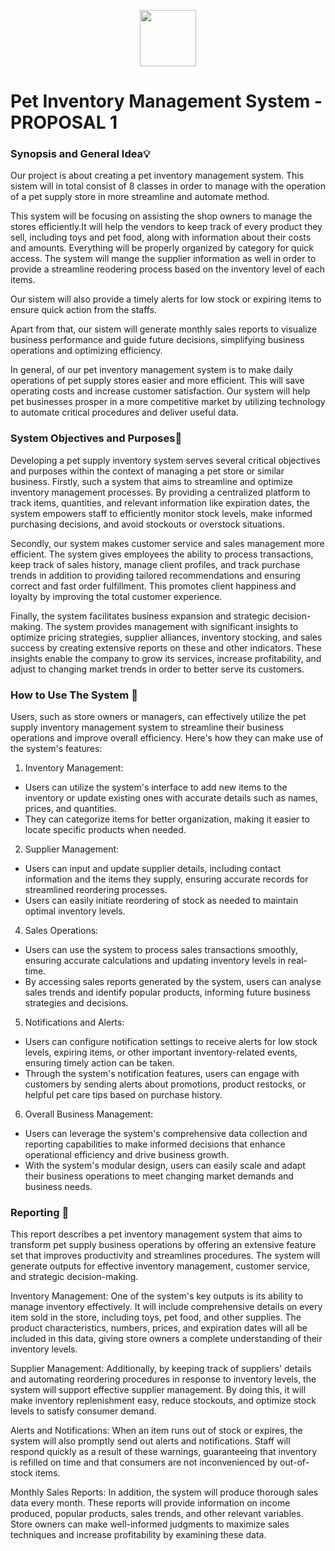 <p align="center">
  <img src="https://github.com/jjn7702/SECJ1023-PT2/blob/main/Submission/sec08_23242/Group%2010/Images/OIG3.jpg" width="90" height="90">
</p>


# Pet Inventory Management System - PROPOSAL 1

### Synopsis and General Idea💡

Our project is about creating a pet inventory management system. This sistem will in total consist of 8 classes in order to manage with the operation of a pet supply store in more streamline and automate method.

This system will be focusing on assisting the shop owners to manage the stores efficiently.It will help the vendors to keep track of every product they sell, including toys and pet food, along with information about their costs and amounts. Everything will be properly organized by category for quick access. The system will mange the supplier information as well in order to provide a streamline reodering process based on the inventory level of each items.

Our sistem will also provide a timely alerts for low stock or expiring items to ensure quick action from the staffs.

Apart from that, our sistem will generate monthly sales reports to visualize business performance and guide future decisions, simplifying business operations and optimizing efficiency.

In general, of our pet inventory management system is to make daily operations of pet supply stores easier and more efficient. This will save operating costs and increase customer satisfaction. Our system will help pet businesses prosper in a more competitive market by utilizing technology to automate critical procedures and deliver useful data.

### System Objectives and Purposes📖
Developing a pet supply inventory system serves several critical objectives and purposes within the context of managing a pet store or similar business. Firstly, such a system that aims to streamline and optimize inventory management processes. By providing a centralized platform to track items, quantities, and relevant information like expiration dates, the system empowers staff to efficiently monitor stock levels, make informed purchasing decisions, and avoid stockouts or overstock situations.

Secondly, our system makes customer service and sales management more efficient. The system gives employees the ability to process transactions, keep track of sales history, manage client profiles, and track purchase trends in addition to providing tailored recommendations and ensuring correct and fast order fulfillment. This promotes client happiness and loyalty by improving the total customer experience.

Finally, the system facilitates business expansion and strategic decision-making. The system provides management with significant insights to optimize pricing strategies, supplier alliances, inventory stocking, and sales success by creating extensive reports on these and other indicators. These insights enable the company to grow its services, increase profitability, and adjust to changing market trends in order to better serve its customers.

### How to Use The System 📲
Users, such as store owners or managers, can effectively utilize the pet supply inventory management system to streamline their business operations and improve overall efficiency. Here's how they can make use of the system's features:
1. Inventory Management:
- Users can utilize the system's interface to add new items to the inventory or update existing ones with accurate details such as names, prices, and quantities.
- They can categorize items for better organization, making it easier to locate specific products when needed.

2. Supplier Management:
- Users can input and update supplier details, including contact information and the items they supply, ensuring accurate records for streamlined reordering processes.
- Users can easily initiate reordering of stock as needed to maintain optimal inventory levels.

4. Sales Operations:
- Users can use the system to process sales transactions smoothly, ensuring accurate calculations and updating inventory levels in real-time.
- By accessing sales reports generated by the system, users can analyse sales trends and identify popular products, informing future business strategies and decisions.

5. Notifications and Alerts:
- Users can configure notification settings to receive alerts for low stock levels, expiring items, or other important inventory-related events, ensuring timely action can be taken.
- Through the system's notification features, users can engage with customers by sending alerts about promotions, product restocks, or helpful pet care tips based on purchase history.

6. Overall Business Management:
- Users can leverage the system's comprehensive data collection and reporting capabilities to make informed decisions that enhance operational efficiency and drive business growth.
- With the system's modular design, users can easily scale and adapt their business operations to meet changing market demands and business needs.
### Reporting 📄
This report describes a pet inventory management system that aims to transform pet supply business operations by offering an extensive feature set that improves productivity and streamlines procedures. The system will generate outputs for effective inventory management, customer service, and strategic decision-making.

Inventory Management: 
One of the system's key outputs is its ability to manage inventory effectively. It will include comprehensive details on every item sold in the store, including toys, pet food, and other supplies. The product characteristics, numbers, prices, and expiration dates will all be included in this data, giving store owners a complete understanding of their inventory levels.

Supplier Management: 
Additionally, by keeping track of suppliers' details and automating reordering procedures in response to inventory levels, the system will support effective supplier management. By doing this, it will make inventory replenishment easy, reduce stockouts, and optimize stock levels to satisfy consumer demand.

Alerts and Notifications: 
When an item runs out of stock or expires, the system will also promptly send out alerts and notifications. Staff will respond quickly as a result of these warnings, guaranteeing that inventory is refilled on time and that consumers are not inconvenienced by out-of-stock items.

Monthly Sales Reports: 
In addition, the system will produce thorough sales data every month. These reports will provide information on income produced, popular products, sales trends, and other relevant variables. Store owners can make well-informed judgments to maximize sales techniques and increase profitability by examining these data.
